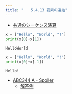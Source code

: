 ```yaml
---
title: "　　5.4.13 要素の連結"
---
```


* [共通のシーケンス演算](https://docs.python.org/ja/3/library/stdtypes.html#common-sequence-operations)

```python:サンプルコード：sample_xxx.py
x = ["Hello", "World", "!"]
print(x[0]+x[1])
```

```text:実行結果
HelloWorld
```

```python:サンプルコード：sample_xxx.py
x = ["Hello", "World", "!"]
print(x[0]+x[-1])
```

```text:実行結果
Hello!
```

- [ABC344 A - Spoiler](https://atcoder.jp/contests/abc344/tasks/abc344_a)
    - [解答例](https://atcoder.jp/contests/abc344/submissions/51099158)

